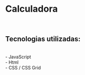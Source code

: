 <h1> Calculadora </h1>
<br>
<h2> Tecnologias utilizadas: </h2>
  <br>
  - JavaScript <br>
  - Html <br>
  - CSS / CSS Grid <br>
